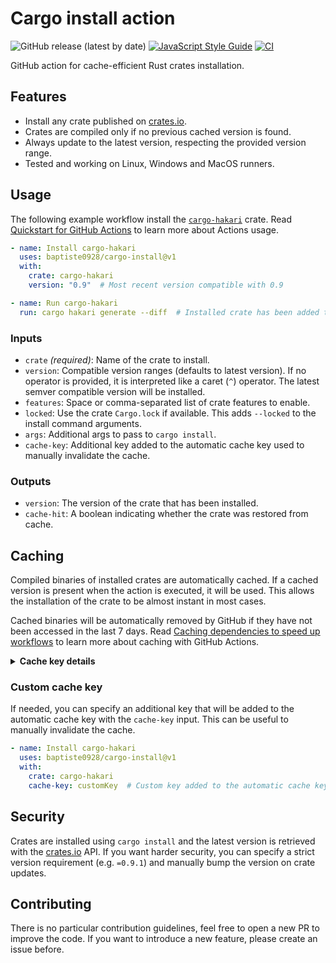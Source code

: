 # Cargo install action

![GitHub release (latest by date)](https://img.shields.io/github/v/release/baptiste0928/cargo-install)
[![JavaScript Style Guide](https://img.shields.io/badge/code_style-standard-brightgreen.svg)](https://standardjs.com)
[![CI](https://github.com/baptiste0928/cargo-install/actions/workflows/ci.yml/badge.svg)](https://github.com/baptiste0928/cargo-install/actions/workflows/ci.yml)

GitHub action for cache-efficient Rust crates installation.

## Features
- Install any crate published on [crates.io].
- Crates are compiled only if no previous cached version is found.
- Always update to the latest version, respecting the provided version range.
- Tested and working on Linux, Windows and MacOS runners.

## Usage
The following example workflow install the [`cargo-hakari`] crate. Read
[Quickstart for GitHub Actions] to learn more about Actions usage.

```yaml
- name: Install cargo-hakari
  uses: baptiste0928/cargo-install@v1
  with:
    crate: cargo-hakari
    version: "0.9"  # Most recent version compatible with 0.9

- name: Run cargo-hakari
  run: cargo hakari generate --diff  # Installed crate has been added to PATH
```

### Inputs
- `crate` *(required)*: Name of the crate to install.
- `version`: Compatible version ranges (defaults to latest version). If no
operator is provided, it is interpreted like a caret (`^`) operator. The latest
semver compatible version will be installed.
- `features`: Space or comma-separated list of crate features to enable.
- `locked`: Use the crate `Cargo.lock` if available. This adds `--locked` to
the install command arguments.
- `args`: Additional args to pass to `cargo install`.
- `cache-key`: Additional key added to the automatic cache key used to manually
invalidate the cache.

### Outputs
- `version`: The version of the crate that has been installed.
- `cache-hit`: A boolean indicating whether the crate was restored from cache.

## Caching
Compiled binaries of installed crates are automatically cached. If a cached
version is present when the action is executed, it will be used. This allows the
installation of the crate to be almost instant in most cases.

Cached binaries will be automatically removed by GitHub if they have not been
accessed in the last 7 days. Read [Caching dependencies to speed up workflows]
to learn more about caching with GitHub Actions.

<details>
  <summary><strong>Cache key details</strong></summary>

  The `~/.cargo-install/<crate-name>` folder is cached with the `cargo-install-<hash>`
  key. The cache key is composed of the following elements:

  - The crate name.
  - The exact installed crate version (not the `version` input).
  - The action `job` and runner os name.
  - List of installed features.
  - If provided, the `cache-key` input value.

  These values are hashed and a 20 characters hex digest is used as the cache key.

</details>

### Custom cache key
If needed, you can specify an additional key that will be added to the automatic
cache key with the `cache-key` input. This can be useful to manually invalidate
the cache.

```yaml
- name: Install cargo-hakari
  uses: baptiste0928/cargo-install@v1
  with:
    crate: cargo-hakari
    cache-key: customKey  # Custom key added to the automatic cache key
```

## Security
Crates are installed using `cargo install` and the latest version is retrieved
with the [crates.io] API. If you want harder security, you can specify a strict
version requirement (e.g. `=0.9.1`) and manually bump the version on crate updates.

## Contributing
There is no particular contribution guidelines, feel free to open a new PR to
improve the code. If you want to introduce a new feature, please create an issue
before.

[crates.io]: https://crates.io
[`cargo-hakari`]: https://crates.io/crates/cargo-hakari
[Quickstart for GitHub Actions]: https://docs.github.com/en/actions/quickstart
[Caching dependencies to speed up workflows]: https://docs.github.com/en/actions/advanced-guides/caching-dependencies-to-speed-up-workflows
